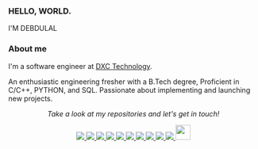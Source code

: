 ### HELLO, WORLD.
I'M DEBDULAL

<!--
**vipe5/vipe5** is a ✨ _special_ ✨ repository because its `README.md` (this file) appears on your GitHub profile.

Here are some ideas to get you started:

- 🔭 I’m currently working on ...
- 🌱 I’m currently learning ...
- 👯 I’m looking to collaborate on ...
- 🤔 I’m looking for help with ...
- 💬 Ask me about ...
- 📫 How to reach me: ...
- 😄 Pronouns: ...
- ⚡ Fun fact: ...
-->
### About me
I'm a software engineer at [DXC Technology](https://www.dxc.technology/).

An enthusiastic engineering fresher with a B.Tech degree, Proficient in C/C++, PYTHON, and SQL. Passionate about implementing and launching new projects.


<!-- Social Section -->
<p align="center">
  <i>Take a look at my repositories and let's get in touch!</i>

<p align="center">
  <a href= "https://github.com/tallguyjenks/">
    <img src="https://img.icons8.com/material-outlined/30/000000/source-code.png"/>
  </a>
  <a href= "https://www.linkedin.com/in/bryanjenks/">
    <img src="https://img.icons8.com/material-outlined/30/000000/linkedin.png"/>
  </a>
  <a href= "https://twitter.com/tallguyjenks">
    <img src="https://img.icons8.com/material-outlined/30/000000/twitter.png"/>
  </a>
  <a href= "https://www.bryanjenks.xyz">
    <img src="https://img.icons8.com/material-outlined/30/000000/geography.png"/>
  </a>
  <a href="https://www.buymeacoffee.com/tallguyjenks">
    <img src="https://img.icons8.com/material-outlined/30/000000/cafe.png"/>
  </a>
  <a href="https://www.youtube.com/c/BryanJenksTech">
    <img src="https://img.icons8.com/material-outlined/30/000000/youtube-play.png"/>
  </a>
  <a href="https://orcid.org/0000-0002-9604-3069">
    <img src="https://img.icons8.com/material-outlined/30/000000/camera-addon-identification.png"/>
  </a>
  <a href="https://github.com/tallguyjenks/CV/blob/master/CV.pdf">
    <img src="https://img.icons8.com/material-outlined/30/000000/parse-from-clipboard.png"/>
  </a>
  <a href="mailto:bryanjenks@protonmail.com">
    <img src="https://img.icons8.com/ios-glyphs/30/000000/physics.png"/>
  </a>
  <a href="https://medium.com/@tallguyjenks">
    <img src="https://img.icons8.com/ios-filled/30/000000/medium-new.png"/>
  </a>
  <a href="https://stackoverflow.com/users/12339658/tallguyjenks">
    <img src="https://cdn.jsdelivr.net/npm/simple-icons@3.0.1/icons/stackoverflow.svg" height="30px" width="30px" />
  </a>
  
</p>
